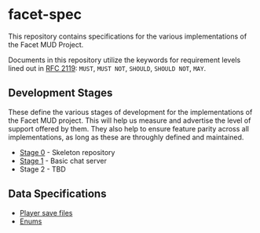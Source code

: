 # facet-spec

This repository contains specifications for the various implementations of the
Facet MUD Project.

Documents in this repository utilize the keywords for requirement levels lined
out in [RFC 2119]: `MUST`, `MUST NOT`, `SHOULD`, `SHOULD NOT`, `MAY`.

## Development Stages

These define the various stages of development for the implementations of the
Facet MUD project. This will help us measure and advertise the level of support
offered by them. They also help to ensure feature parity across all
implementations, as long as these are throughly defined and maintained.

* [Stage 0](./stages/stage0.md) - Skeleton repository
* [Stage 1](./stages/stage1.md) - Basic chat server
* Stage 2 - TBD

## Data Specifications

* [Player save files](./data/players.md)
* [Enums](./data/enums.md)

[RFC 2119]: https://tools.ietf.org/html/rfc2119
